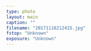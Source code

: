 ```yaml
---
type: photo
layout: main
caption: ""
filename: "20171116212415.jpg"
fstop: "Unknown"
exposure: "Unknown"
---
```

